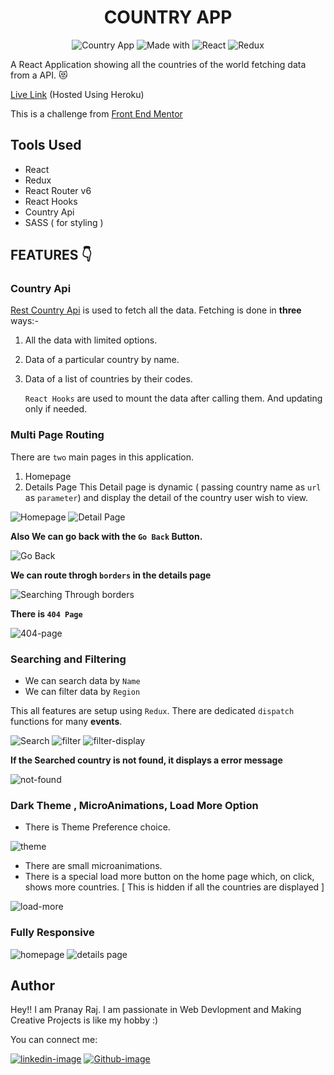 <h1 align="center">COUNTRY APP</h1>
<p align="center">
    <img src="./screenshots/country-app.svg" alt="Country App">
    <img src="./screenshots/made-with.svg" alt="Made with">
    <img src="./screenshots/react.svg" alt="React">
    <img src="./screenshots//redux.svg" alt="Redux">
</p>

A React Application showing all the countries of the world fetching data from a API. 😻

[Live Link](https://country-app-pranay.herokuapp.com/) (Hosted Using Heroku)

This is a challenge from [Front End Mentor](https://www.frontendmentor.io/solutions/country-app-using-react-redux-and-react-router-dW1pmiPOz)

## Tools Used

- React
- Redux
- React Router v6
- React Hooks
- Country Api
- SASS ( for styling )

## FEATURES 👇

### Country Api

[Rest Country Api](https://restcountries.com) is used to fetch all the data.
Fetching is done in **three** ways:-
1. All the data with limited options.
2. Data of a particular country by name.
3. Data of a list of countries by their codes.

    `React Hooks` are used to mount the data after calling them. And updating only if needed.

### Multi Page Routing

There are `two` main pages in this application.
1. Homepage
2. Details Page
    This Detail page is dynamic ( passing country name as `url` as `parameter`) and display the detail of the country user wish to view.

![Homepage](./screenshots/home-page.png)
![Detail Page](./screenshots/country-detail-page.png)

**Also We can go back with the `Go Back` Button.**

![Go Back](./screenshots/go-back.gif)

**We can route throgh `borders` in the details page**

![Searching Through borders](./screenshots/border.gif)

**There is `404 Page`**

![404-page](./screenshots/error-404.png)

### Searching and Filtering 

- We can search data by `Name`
- We can filter data by `Region`

This all features are setup using `Redux`. There are dedicated `dispatch` functions for many **events**.

![Search](./screenshots/search-by-name.png)
![filter](./screenshots/filter-by-continent.png) ![filter-display](./screenshots/filter-name.png)

**If the Searched country is not found, it displays a error message**

![not-found](./screenshots/not-found.png)

### Dark Theme , MicroAnimations, Load More Option

- There is Theme Preference choice.

![theme](./screenshots/homepage-dark.png)

- There are small microanimations.
- There is a special load more button on the home page which, on click, shows more countries.
[ This is hidden if all the countries are displayed ]

![load-more](./screenshots/load-more-button.png)

### Fully Responsive

![homepage](./screenshots/responsive-1.png)
![details page](./screenshots/responsive-2.png)

## Author

Hey!! I am Pranay Raj. I am passionate in Web Devlopment and Making Creative Projects is like my hobby :)

You can connect me:

[![linkedin-image](./screenshots/linked-in.svg)](https://www.linkedin.com/in/masterpranay/) [![Github-image](./screenshots/masterpranay.svg)](https://github.com/masterpranay1)
